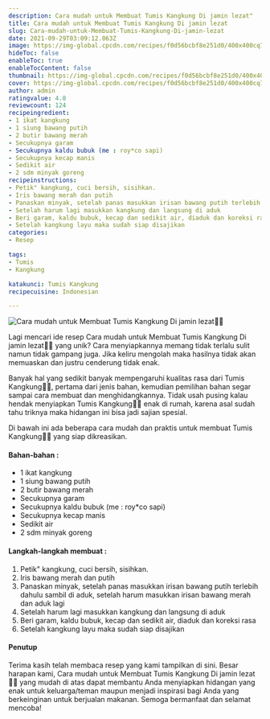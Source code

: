 ```yaml
---
description: Cara mudah untuk Membuat Tumis Kangkung Di jamin lezat"
title: Cara mudah untuk Membuat Tumis Kangkung Di jamin lezat
slug: Cara-mudah-untuk-Membuat-Tumis-Kangkung-Di-jamin-lezat
date: 2021-09-29T03:09:12.063Z
image: https://img-global.cpcdn.com/recipes/f0d56bcbf8e251d0/400x400cq70/photo.jpg
hideToc: false
enableToc: true
enableTocContent: false
thumbnail: https://img-global.cpcdn.com/recipes/f0d56bcbf8e251d0/400x400cq70/photo.jpg
cover: https://img-global.cpcdn.com/recipes/f0d56bcbf8e251d0/400x400cq70/photo.jpg
author: admin
ratingvalue: 4.8
reviewcount: 124
recipeingredient:
- 1 ikat kangkung
- 1 siung bawang putih
- 2 butir bawang merah
- Secukupnya garam
- Secukupnya kaldu bubuk (me : roy*co sapi)
- Secukupnya kecap manis
- Sedikit air
- 2 sdm minyak goreng
recipeinstructions:
- Petik" kangkung, cuci bersih, sisihkan.
- Iris bawang merah dan putih
- Panaskan minyak, setelah panas masukkan irisan bawang putih terlebih dahulu sambil di aduk, setelah harum masukkan irisan bawang merah dan aduk lagi
- Setelah harum lagi masukkan kangkung dan langsung di aduk
- Beri garam, kaldu bubuk, kecap dan sedikit air, diaduk dan koreksi rasa
- Setelah kangkung layu maka sudah siap disajikan
categories:
- Resep

tags:
- Tumis
- Kangkung

katakunci: Tumis Kangkung
recipecuisine: Indonesian

---
```


![Cara mudah untuk Membuat Tumis Kangkung Di jamin lezat👩‍🍳](https://img-global.cpcdn.com/recipes/f0d56bcbf8e251d0/400x400cq70/photo.jpg)

Lagi mencari ide resep Cara mudah untuk Membuat Tumis Kangkung Di jamin lezat👩‍🍳 yang unik? Cara menyiapkannya memang tidak terlalu sulit namun tidak gampang juga. Jika keliru mengolah maka hasilnya tidak akan memuaskan dan justru cenderung tidak enak.

Banyak hal yang sedikit banyak mempengaruhi kualitas rasa dari Tumis Kangkung👩‍🍳, pertama dari jenis bahan, kemudian pemilihan bahan segar sampai cara membuat dan menghidangkannya. Tidak usah pusing kalau hendak menyiapkan Tumis Kangkung👩‍🍳 enak di rumah, karena asal sudah tahu triknya maka hidangan ini bisa jadi sajian spesial.

Di bawah ini ada beberapa cara mudah dan praktis untuk membuat Tumis Kangkung👩‍🍳 yang siap dikreasikan.

<!--inarticleads1-->

#### Bahan-bahan :

- 1 ikat kangkung
- 1 siung bawang putih
- 2 butir bawang merah
- Secukupnya garam
- Secukupnya kaldu bubuk (me : roy*co sapi)
- Secukupnya kecap manis
- Sedikit air
- 2 sdm minyak goreng

<!--inarticleads2-->

#### Langkah-langkah membuat :

1. Petik" kangkung, cuci bersih, sisihkan.
1. Iris bawang merah dan putih
1. Panaskan minyak, setelah panas masukkan irisan bawang putih terlebih dahulu sambil di aduk, setelah harum masukkan irisan bawang merah dan aduk lagi
1. Setelah harum lagi masukkan kangkung dan langsung di aduk
1. Beri garam, kaldu bubuk, kecap dan sedikit air, diaduk dan koreksi rasa
1. Setelah kangkung layu maka sudah siap disajikan

#### Penutup

Terima kasih telah membaca resep yang kami tampilkan di sini. Besar harapan kami, Cara mudah untuk Membuat Tumis Kangkung Di jamin lezat👩‍🍳 yang mudah di atas dapat membantu Anda menyiapkan hidangan yang enak untuk keluarga/teman maupun menjadi inspirasi bagi Anda yang berkeinginan untuk berjualan makanan. Semoga bermanfaat dan selamat mencoba!